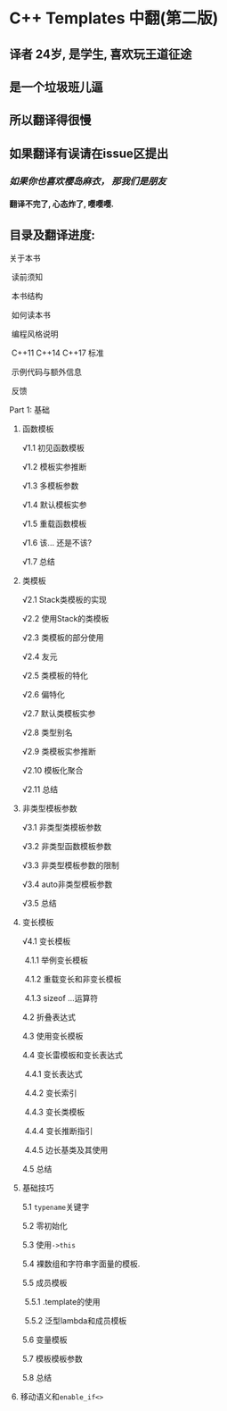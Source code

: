 # C++ Templates 中翻(第二版)



## 译者 24岁, 是学生, 喜欢玩王道征途

## 是一个垃圾班儿逼

## 所以翻译得很慢

## 如果翻译有误请在issue区提出



### *如果你也喜欢樱岛麻衣， 那我们是朋友*



#### 翻译不完了, 心态炸了, 嘤嘤嘤.







## 目录及翻译进度:



关于本书

​	读前须知

​	本书结构

​	如何读本书

​	编程风格说明

​	C++11 C++14 C++17 标准

​	示例代码与额外信息

​	反馈

Part 1: 基础

1. 函数模板

   √1.1 初见函数模板	

   √1.2 模板实参推断

   √1.3 多模板参数

   √1.4 默认模板实参

   √1.5 重载函数模板

   √1.6 该... 还是不该?

   √1.7 总结

2. 类模板

   √2.1 Stack类模板的实现

   √2.2 使用Stack的类模板

   √2.3 类模板的部分使用

   √2.4 友元

   √2.5 类模板的特化

   √2.6 偏特化

   √2.7 默认类模板实参

   √2.8 类型别名

   √2.9 类模板实参推断

   √2.10 模板化聚合

   √2.11 总结

3. 非类型模板参数

   √3.1 非类型类模板参数

   √3.2 非类型函数模板参数

   √3.3 非类型模板参数的限制

   √3.4 auto非类型模板参数

   √3.5 总结

4. 变长模板

   √4.1 变长模板

   ​	4.1.1 举例变长模板

   ​	4.1.2 重载变长和非变长模板

   ​	4.1.3 sizeof ...运算符

   4.2 折叠表达式

   4.3 使用变长模板

   4.4 变长雷模板和变长表达式

   ​	4.4.1 变长表达式

   ​	4.4.2 变长索引

   ​	4.4.3 变长类模板

   ​	4.4.4 变长推断指引

   ​	4.4.5 边长基类及其使用

   4.5 总结

5. 基础技巧

   5.1 `typename`关键字

   5.2 零初始化

   5.3 使用`->this`

   5.4 裸数组和字符串字面量的模板.

   5.5 成员模板
   
   ​	5.5.1 .template的使用
   
   ​	5.5.2 泛型lambda和成员模板
   
   5.6 变量模板
   
   5.7 模板模板参数
   
   5.8 总结

​	6. 移动语义和`enable_if<>`

